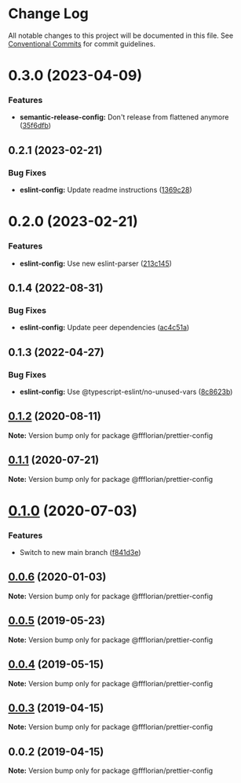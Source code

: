 # Change Log

All notable changes to this project will be documented in this file.
See [Conventional Commits](https://conventionalcommits.org) for commit guidelines.

# 0.3.0 (2023-04-09)


### Features

* **semantic-release-config:** Don't release from flattened anymore ([35f6dfb](https://github.com/ffflorian/config/commit/35f6dfba7b2bf8d3d18888845dbfe9dafa280a96))





## 0.2.1 (2023-02-21)


### Bug Fixes

* **eslint-config:** Update readme instructions ([1369c28](https://github.com/ffflorian/config/commit/1369c28e4e33cc610a1214961359e75b46032f5b))





# 0.2.0 (2023-02-21)


### Features

* **eslint-config:** Use new eslint-parser ([213c145](https://github.com/ffflorian/config/commit/213c145b32b3221d8dd3082c860c1f21f4fa0e29))





## 0.1.4 (2022-08-31)


### Bug Fixes

* **eslint-config:** Update peer dependencies ([ac4c51a](https://github.com/ffflorian/config/commit/ac4c51af63520d087d03c7d2abd2128ee415b726))





## 0.1.3 (2022-04-27)


### Bug Fixes

* **eslint-config:** Use @typescript-eslint/no-unused-vars ([8c8623b](https://github.com/ffflorian/config/tree/main/packages/prettier-config/commit/8c8623b724999980c6519d38db2f355240de4260))





## [0.1.2](https://github.com/ffflorian/config/tree/main/packages/prettier-config/compare/@ffflorian/prettier-config@0.1.1...@ffflorian/prettier-config@0.1.2) (2020-08-11)

**Note:** Version bump only for package @ffflorian/prettier-config





## [0.1.1](https://github.com/ffflorian/config/tree/main/packages/prettier-config/compare/@ffflorian/prettier-config@0.1.0...@ffflorian/prettier-config@0.1.1) (2020-07-21)

**Note:** Version bump only for package @ffflorian/prettier-config





# [0.1.0](https://github.com/ffflorian/config/tree/main/packages/prettier-config/compare/@ffflorian/prettier-config@0.0.6...@ffflorian/prettier-config@0.1.0) (2020-07-03)


### Features

* Switch to new main branch ([f841d3e](https://github.com/ffflorian/config/tree/main/packages/prettier-config/commit/f841d3e))





## [0.0.6](https://github.com/ffflorian/config/tree/main/packages/prettier-config/compare/@ffflorian/prettier-config@0.0.5...@ffflorian/prettier-config@0.0.6) (2020-01-03)

**Note:** Version bump only for package @ffflorian/prettier-config





## [0.0.5](https://github.com/ffflorian/config/tree/main/packages/prettier-config/compare/@ffflorian/prettier-config@0.0.4...@ffflorian/prettier-config@0.0.5) (2019-05-23)

**Note:** Version bump only for package @ffflorian/prettier-config





## [0.0.4](https://github.com/ffflorian/config/tree/main/packages/prettier-config/compare/@ffflorian/prettier-config@0.0.3...@ffflorian/prettier-config@0.0.4) (2019-05-15)

**Note:** Version bump only for package @ffflorian/prettier-config





## [0.0.3](https://github.com/ffflorian/config/tree/main/packages/prettier-config/compare/@ffflorian/prettier-config@0.0.2...@ffflorian/prettier-config@0.0.3) (2019-04-15)

**Note:** Version bump only for package @ffflorian/prettier-config





## 0.0.2 (2019-04-15)

**Note:** Version bump only for package @ffflorian/prettier-config
